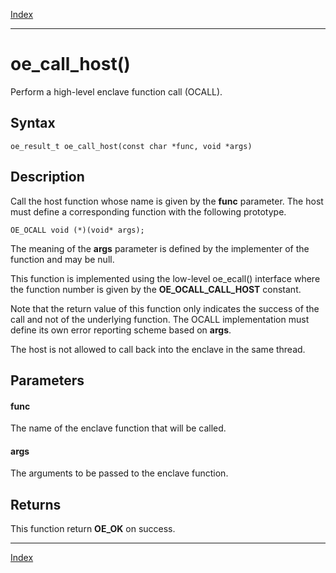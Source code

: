 [Index](index.md)

---
# oe_call_host()

Perform a high-level enclave function call (OCALL).

## Syntax

    oe_result_t oe_call_host(const char *func, void *args)
## Description 

Call the host function whose name is given by the **func** parameter. The host must define a corresponding function with the following prototype.

```
OE_OCALL void (*)(void* args);
```



The meaning of the **args** parameter is defined by the implementer of the function and may be null.

This function is implemented using the low-level oe_ecall() interface where the function number is given by the **OE_OCALL_CALL_HOST** constant.

Note that the return value of this function only indicates the success of the call and not of the underlying function. The OCALL implementation must define its own error reporting scheme based on **args**.

The host is not allowed to call back into the enclave in the same thread.



## Parameters

#### func

The name of the enclave function that will be called.

#### args

The arguments to be passed to the enclave function.

## Returns

This function return **OE_OK** on success.

---
[Index](index.md)

